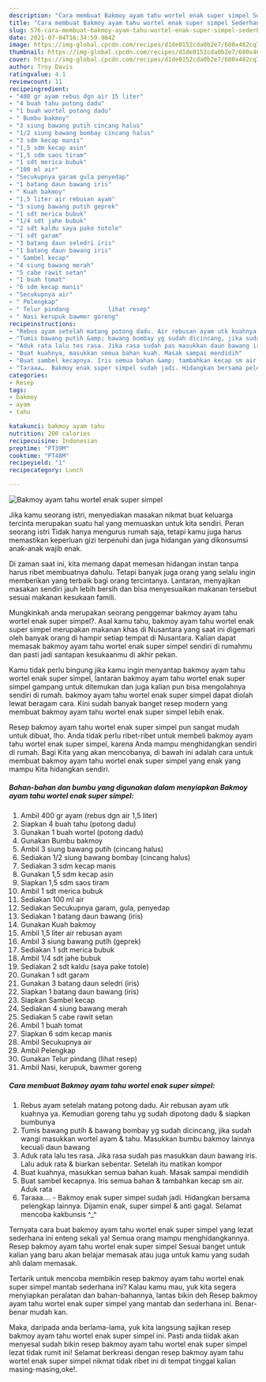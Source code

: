 ```yaml
---
description: "Cara membuat Bakmoy ayam tahu wortel enak super simpel Sederhana dan Mudah Dibuat"
title: "Cara membuat Bakmoy ayam tahu wortel enak super simpel Sederhana dan Mudah Dibuat"
slug: 576-cara-membuat-bakmoy-ayam-tahu-wortel-enak-super-simpel-sederhana-dan-mudah-dibuat
date: 2021-07-04T16:34:59.984Z
image: https://img-global.cpcdn.com/recipes/d1de0152cda0b2e7/680x482cq70/bakmoy-ayam-tahu-wortel-enak-super-simpel-foto-resep-utama.jpg
thumbnail: https://img-global.cpcdn.com/recipes/d1de0152cda0b2e7/680x482cq70/bakmoy-ayam-tahu-wortel-enak-super-simpel-foto-resep-utama.jpg
cover: https://img-global.cpcdn.com/recipes/d1de0152cda0b2e7/680x482cq70/bakmoy-ayam-tahu-wortel-enak-super-simpel-foto-resep-utama.jpg
author: Troy Davis
ratingvalue: 4.1
reviewcount: 11
recipeingredient:
- "400 gr ayam rebus dgn air 15 liter"
- "4 buah tahu potong dadu"
- "1 buah wortel potong dadu"
- " Bumbu bakmoy"
- "3 siung bawang putih cincang halus"
- "1/2 siung bawang bombay cincang halus"
- "3 sdm kecap manis"
- "1,5 sdm kecap asin"
- "1,5 sdm saos tiram"
- "1 sdt merica bubuk"
- "100 ml air"
- "Secukupnya garam gula penyedap"
- "1 batang daun bawang iris"
- " Kuah bakmoy"
- "1,5 liter air rebusan ayam"
- "3 siung bawang putih geprek"
- "1 sdt merica bubuk"
- "1/4 sdt jahe bubuk"
- "2 sdt kaldu saya pake totole"
- "1 sdt garam"
- "3 batang daun seledri iris"
- "1 batang daun bawang iris"
- " Sambel kecap"
- "4 siung bawang merah"
- "5 cabe rawit setan"
- "1 buah tomat"
- "6 sdm kecap manis"
- "Secukupnya air"
- " Pelengkap"
- " Telur pindang           lihat resep"
- " Nasi kerupuk bawmer goreng"
recipeinstructions:
- "Rebus ayam setelah matang potong dadu. Air rebusan ayam utk kuahnya ya. Kemudian goreng tahu yg sudah dipotong dadu &amp; siapkan bumbunya"
- "Tumis bawang putih &amp; bawang bombay yg sudah dicincang, jika sudah wangi masukkan wortel ayam &amp; tahu. Masukkan bumbu bakmoy lainnya kecuali daun bawang"
- "Aduk rata lalu tes rasa. Jika rasa sudah pas masukkan daun bawang iris. Lalu aduk rata &amp; biarkan sebentar. Setelah itu matikan kompor"
- "Buat kuahnya, masukkan semua bahan kuah. Masak sampai mendidih"
- "Buat sambel kecapnya. Iris semua bahan &amp; tambahkan kecap sm air. Aduk rata"
- "Taraaa…. Bakmoy enak super simpel sudah jadi. Hidangkan bersama pelengkap lainnya. Dijamin enak, super simpel &amp; anti gagal. Selamat mencoba kakbunsis ^_^"
categories:
- Resep
tags:
- bakmoy
- ayam
- tahu

katakunci: bakmoy ayam tahu 
nutrition: 200 calories
recipecuisine: Indonesian
preptime: "PT39M"
cooktime: "PT48M"
recipeyield: "1"
recipecategory: Lunch

---
```



![Bakmoy ayam tahu wortel enak super simpel](https://img-global.cpcdn.com/recipes/d1de0152cda0b2e7/680x482cq70/bakmoy-ayam-tahu-wortel-enak-super-simpel-foto-resep-utama.jpg)

Jika kamu seorang istri, menyediakan masakan nikmat buat keluarga tercinta merupakan suatu hal yang memuaskan untuk kita sendiri. Peran seorang istri Tidak hanya mengurus rumah saja, tetapi kamu juga harus memastikan keperluan gizi terpenuhi dan juga hidangan yang dikonsumsi anak-anak wajib enak.

Di zaman  saat ini, kita memang dapat memesan hidangan instan tanpa harus ribet membuatnya dahulu. Tetapi banyak juga orang yang selalu ingin memberikan yang terbaik bagi orang tercintanya. Lantaran, menyajikan masakan sendiri jauh lebih bersih dan bisa menyesuaikan makanan tersebut sesuai makanan kesukaan famili. 



Mungkinkah anda merupakan seorang penggemar bakmoy ayam tahu wortel enak super simpel?. Asal kamu tahu, bakmoy ayam tahu wortel enak super simpel merupakan makanan khas di Nusantara yang saat ini digemari oleh banyak orang di hampir setiap tempat di Nusantara. Kalian dapat memasak bakmoy ayam tahu wortel enak super simpel sendiri di rumahmu dan pasti jadi santapan kesukaanmu di akhir pekan.

Kamu tidak perlu bingung jika kamu ingin menyantap bakmoy ayam tahu wortel enak super simpel, lantaran bakmoy ayam tahu wortel enak super simpel gampang untuk ditemukan dan juga kalian pun bisa mengolahnya sendiri di rumah. bakmoy ayam tahu wortel enak super simpel dapat diolah lewat beragam cara. Kini sudah banyak banget resep modern yang membuat bakmoy ayam tahu wortel enak super simpel lebih enak.

Resep bakmoy ayam tahu wortel enak super simpel pun sangat mudah untuk dibuat, lho. Anda tidak perlu ribet-ribet untuk membeli bakmoy ayam tahu wortel enak super simpel, karena Anda mampu menghidangkan sendiri di rumah. Bagi Kita yang akan mencobanya, di bawah ini adalah cara untuk membuat bakmoy ayam tahu wortel enak super simpel yang enak yang mampu Kita hidangkan sendiri.

<!--inarticleads1-->

##### Bahan-bahan dan bumbu yang digunakan dalam menyiapkan Bakmoy ayam tahu wortel enak super simpel:

1. Ambil 400 gr ayam (rebus dgn air 1,5 liter)
1. Siapkan 4 buah tahu (potong dadu)
1. Gunakan 1 buah wortel (potong dadu)
1. Gunakan  Bumbu bakmoy
1. Ambil 3 siung bawang putih (cincang halus)
1. Sediakan 1/2 siung bawang bombay (cincang halus)
1. Sediakan 3 sdm kecap manis
1. Gunakan 1,5 sdm kecap asin
1. Siapkan 1,5 sdm saos tiram
1. Ambil 1 sdt merica bubuk
1. Sediakan 100 ml air
1. Sediakan Secukupnya garam, gula, penyedap
1. Sediakan 1 batang daun bawang (iris)
1. Gunakan  Kuah bakmoy
1. Ambil 1,5 liter air rebusan ayam
1. Ambil 3 siung bawang putih (geprek)
1. Sediakan 1 sdt merica bubuk
1. Ambil 1/4 sdt jahe bubuk
1. Sediakan 2 sdt kaldu (saya pake totole)
1. Gunakan 1 sdt garam
1. Gunakan 3 batang daun seledri (iris)
1. Siapkan 1 batang daun bawang (iris)
1. Siapkan  Sambel kecap
1. Sediakan 4 siung bawang merah
1. Sediakan 5 cabe rawit setan
1. Ambil 1 buah tomat
1. Siapkan 6 sdm kecap manis
1. Ambil Secukupnya air
1. Ambil  Pelengkap
1. Gunakan  Telur pindang           (lihat resep)
1. Ambil  Nasi, kerupuk, bawmer goreng




<!--inarticleads2-->

##### Cara membuat Bakmoy ayam tahu wortel enak super simpel:

1. Rebus ayam setelah matang potong dadu. Air rebusan ayam utk kuahnya ya. Kemudian goreng tahu yg sudah dipotong dadu &amp; siapkan bumbunya
1. Tumis bawang putih &amp; bawang bombay yg sudah dicincang, jika sudah wangi masukkan wortel ayam &amp; tahu. Masukkan bumbu bakmoy lainnya kecuali daun bawang
1. Aduk rata lalu tes rasa. Jika rasa sudah pas masukkan daun bawang iris. Lalu aduk rata &amp; biarkan sebentar. Setelah itu matikan kompor
1. Buat kuahnya, masukkan semua bahan kuah. Masak sampai mendidih
1. Buat sambel kecapnya. Iris semua bahan &amp; tambahkan kecap sm air. Aduk rata
1. Taraaa…. - Bakmoy enak super simpel sudah jadi. Hidangkan bersama pelengkap lainnya. Dijamin enak, super simpel &amp; anti gagal. Selamat mencoba kakbunsis ^_^




Ternyata cara buat bakmoy ayam tahu wortel enak super simpel yang lezat sederhana ini enteng sekali ya! Semua orang mampu menghidangkannya. Resep bakmoy ayam tahu wortel enak super simpel Sesuai banget untuk kalian yang baru akan belajar memasak atau juga untuk kamu yang sudah ahli dalam memasak.

Tertarik untuk mencoba membikin resep bakmoy ayam tahu wortel enak super simpel mantab sederhana ini? Kalau kamu mau, yuk kita segera menyiapkan peralatan dan bahan-bahannya, lantas bikin deh Resep bakmoy ayam tahu wortel enak super simpel yang mantab dan sederhana ini. Benar-benar mudah kan. 

Maka, daripada anda berlama-lama, yuk kita langsung sajikan resep bakmoy ayam tahu wortel enak super simpel ini. Pasti anda tiidak akan menyesal sudah bikin resep bakmoy ayam tahu wortel enak super simpel lezat tidak rumit ini! Selamat berkreasi dengan resep bakmoy ayam tahu wortel enak super simpel nikmat tidak ribet ini di tempat tinggal kalian masing-masing,oke!.

